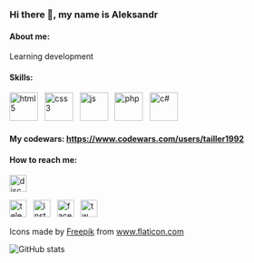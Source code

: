 ### Hi there 👋, my name is Aleksandr

#### About me: 
Learning development

#### Skills:
<img src='https://user-images.githubusercontent.com/81881083/136355613-0ccf143a-7abc-441d-a1af-25fabbf7cbb1.png' alt='html5' height='50'>&nbsp;&nbsp;
<img src='https://user-images.githubusercontent.com/81881083/136355529-e02ca0ea-3c84-4581-a332-a63d6ba92642.png' alt='css3' height='50'>&nbsp;&nbsp;
<img src='https://user-images.githubusercontent.com/81881083/136355407-6f8ab4d9-41b5-49cb-be7c-d18fe07413bb.png' alt='js' height='50'>&nbsp;&nbsp;
<img src='https://user-images.githubusercontent.com/81881083/136349779-eccf7632-f082-4814-a8ae-b1759531cd6b.png' alt='php' height='50'>&nbsp;&nbsp;
<img src='https://user-images.githubusercontent.com/81881083/136355212-f115a759-e427-4097-94d6-f3440ceed3fb.png' alt='c#' height='50'>&nbsp;&nbsp;

#### My codewars:  https://www.codewars.com/users/tailler1992



#### How to reach me:
[<img src='https://discord.com/assets/cb48d2a8d4991281d7a6a95d2f58195e.svg' alt='discord' height='30'>](https://discordapp.com/users/Tailler#5301) 

[<img src='https://user-images.githubusercontent.com/81881083/137141649-44f56bae-2217-4c6d-a1ee-da0719ff46bf.png' alt='telegram' height='30'>](https://t.me/mrTailler1992) &nbsp;
[<img src='https://user-images.githubusercontent.com/81881083/137142712-393c6813-3b3d-4799-b194-5f876485bb71.png' alt='instagram' height='30'>](https://www.instagram.com/mr.tailler) &nbsp;
[<img src='https://user-images.githubusercontent.com/81881083/137142059-74ccb607-3d0f-4370-b245-474c1d9fa590.png' alt='facebook' height='30'>](https://www.facebook.com/alexperetertov) &nbsp;
[<img src='https://user-images.githubusercontent.com/81881083/137142262-b1739afd-1ec7-41d5-b485-1dd4235045b9.png' alt='tw' height='30'>](https://twitter.com/tailler1992) &nbsp;
<div>Icons made by <a href="https://www.freepik.com" title="Freepik">Freepik</a> from <a href="https://www.flaticon.com/" title="Flaticon">www.flaticon.com</a></div>


![GitHub stats](https://github-readme-stats.vercel.app/api?username=tailler1992&show_icons=true)   
